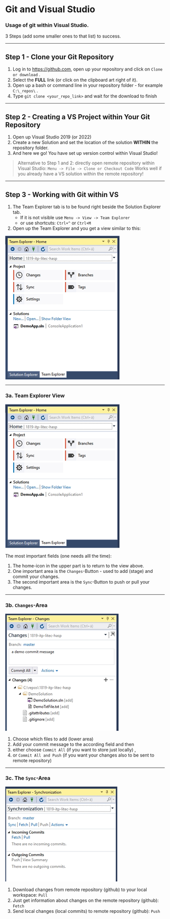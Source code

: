 # Git and Visual Studio

### Usage of git within Visual Studio.

3 Steps (add some smaller ones to that list) to success.

---

## Step 1 - Clone your Git Repository

1. Log in to <https://github.com>, open up your repository and click on `Clone or download` .
1. Select the **FULL** link (or click on the clipboard art right of it).
1. Open up a bash or command line in your repository folder - for example `C:\_repos\` .
1. Type `git clone <your_repo_link>`  and wait for the download to finish

---

## Step 2 - Creating a VS Project within Your Git Repository

1. Open up Visual Studio 2019 (or 2022)
1. Create a new Solution and set the location of the solution **WITHIN** the repository folder.
1. And here we go! You have set up version control within Visual Studio!

> Alternative to Step 1 and 2: directly open remote repository within Visual Studio:
> `Menu -> File -> Clone or Checkout Code`
> Works well if you already have a VS solution within the remote repository!

---

## Step 3 - Working with Git within VS

1. The Team Explorer tab is to be found right beside the Solution Explorer tab.
    - If it is not visible use `Menu -> View -> Team Explorer`
    - or use shortcuts: `Ctrl+^` or `Ctrl+M`
1. Open up the Team Explorer and you get a view similar to this:

![teamexplorer](./img/git-on-VS_teamexplorer.jpg)

---

### 3a. Team Explorer View

![teamexplorer](./img/git-on-VS_teamexplorer.jpg)

The most important fields (one needs alll the time):

1. The home-icon in the upper part is to return to the view above.
1. One important area is the `Changes`-Button - used to add (stage) and commit your changes.
1. The second important area is the `Sync`-Button to push or pull your changes.

---

### 3b. `Changes`-Area

![changes](./img/git-on-VS_changes.jpg)

1. Choose which files to add (lower area)
1. Add your commit message to the according field and then 
1. either choose `Commit All` (if you want to store just locally) ,
1. or `Commit All and Push` (if you want your changes also to be sent to remote repository)

---

### 3c. The `Sync`-Area

![sync](./img/git-on-VS_sync.jpg)

1. Download changes from remote repository (github) to your local workspace: `Pull`
1. Just get information about changes on the remote repository (github): `Fetch`
1. Send local changes (local commits) to remote repository (github): `Push`
